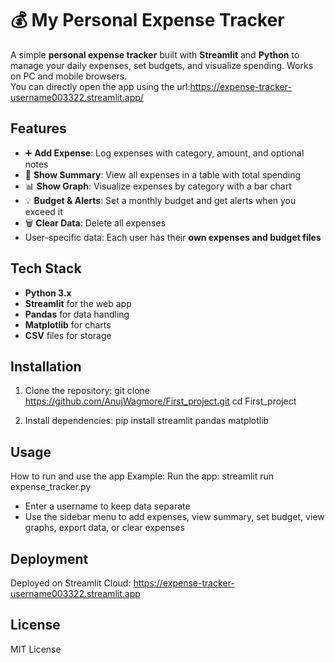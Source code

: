 # 💰 My Personal Expense Tracker
A simple **personal expense tracker** built with **Streamlit** and **Python** to manage your daily expenses, set budgets, and visualize spending. Works on PC and mobile browsers.<br>
You can directly open the app using the url:https://expense-tracker-username003322.streamlit.app/

## Features
- ➕ **Add Expense**: Log expenses with category, amount, and optional notes  
- 📄 **Show Summary**: View all expenses in a table with total spending  
- 📊 **Show Graph**: Visualize expenses by category with a bar chart  
- 💡 **Budget & Alerts**: Set a monthly budget and get alerts when you exceed it  
- 🗑 **Clear Data**: Delete all expenses  
- User-specific data: Each user has their **own expenses and budget files**  

## Tech Stack
- **Python 3.x**  
- **Streamlit** for the web app  
- **Pandas** for data handling  
- **Matplotlib** for charts  
- **CSV** files for storage  

## Installation
1. Clone the repository:
git clone https://github.com/AnujWagmore/First_project.git
cd First_project

2. Install dependencies:
pip install streamlit pandas matplotlib

## Usage
How to run and use the app
Example:
Run the app:
streamlit run expense_tracker.py
- Enter a username to keep data separate  
- Use the sidebar menu to add expenses, view summary, set budget, view graphs, export data, or clear expenses

## Deployment
Deployed on Streamlit Cloud: https://expense-tracker-username003322.streamlit.app

## License
MIT License





